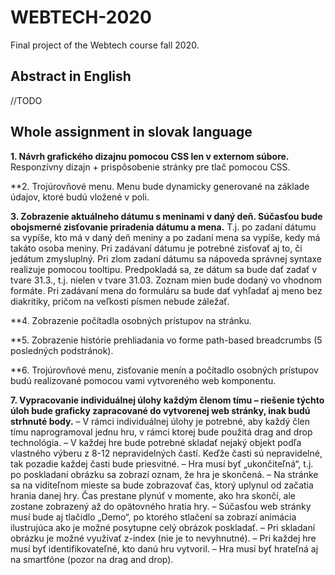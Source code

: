 # WEBTECH-2020
Final project of the Webtech course fall 2020. 
## Abstract in English ##
//TODO


## Whole assignment in slovak language 

**1. Návrh grafického dizajnu pomocou CSS len v externom súbore.**
Responzívny dizajn + prispôsobenie stránky pre tlač pomocou CSS.

**2. Trojúrovňové menu. Menu bude dynamicky generované na základe údajov, ktoré budú vložené v poli.

**3. Zobrazenie aktuálneho dátumu s meninami v daný deň. Súčasťou bude obojsmerné zisťovanie priradenia dátumu a mena.**
T.j. po zadaní dátumu sa vypíše, kto má v daný deň meniny a po zadaní mena sa vypíše, kedy má takáto osoba meniny. 
Pri zadávaní dátumu je potrebné zisťovať aj to, či jedátum zmysluplný. Pri zlom zadaní dátumu sa nápoveda správnej 
syntaxe realizuje pomocou tooltipu. Predpokladá sa, ze dátum sa bude dať zadať v tvare 31.3., t.j. nielen v tvare 31.03.
Zoznam mien bude dodaný vo vhodnom formáte. Pri zadávaní mena do formuláru sa bude dať
vyhľadať aj meno bez diakritiky, pričom na veľkosti písmen nebude záležať.

**4. Zobrazenie počítadla osobných prístupov na stránku.

**5. Zobrazenie histórie prehliadania vo forme path-based breadcrumbs (5 posledných podstránok).

**6. Trojúrovňové menu, zisťovanie menín a počítadlo osobných prístupov budú realizované pomocou
vami vytvoreného web komponentu.

**7. Vypracovanie individuálnej úlohy každým členom tímu – riešenie týchto úloh bude graficky 
zapracované do vytvorenej web stránky, inak budú strhnuté body.**
  – V rámci individuálnej úlohy je potrebné, aby každý člen tímu naprogramoval jednu hru, v rámci
      ktorej bude použitá drag and drop technológia.
  – V každej hre bude potrebné skladať nejaký objekt podľa vlastného výberu z 8-12
      nepravidelných častí. Keďže časti sú nepravidelné, tak pozadie každej časti bude priesvitné.
  – Hra musí byť „ukončiteľná“, t.j. po poskladaní obrázku sa zobrazí oznam, že hra je skončená.
  – Na stránke sa na viditeľnom mieste sa bude zobrazovať čas, ktorý uplynul od začatia hrania
      danej hry. Čas prestane plynúť v momente, ako hra skončí, ale zostane zobrazený až do
      opätovného hratia hry.
  – Súčasťou web stránky musí bude aj tlačidlo „Demo“, po ktorého stlačení sa zobrazí animácia
      ilustrujúca ako je možné posytupne celý obrázok poskladať.
  – Pri skladaní obrázku je možné využívať z-index (nie je to nevyhnutné).
  – Pri každej hre musí byť identifikovateľné, kto danú hru vytvoril.
  – Hra musí byť hrateľná aj na smartfóne (pozor na drag and drop).


